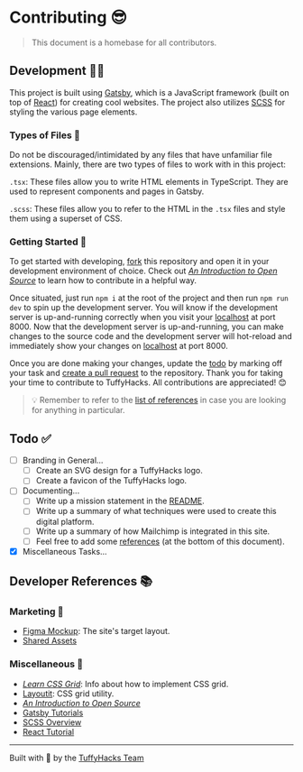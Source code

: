 # Contributing 😎

> This document is a homebase for all contributors.

## Development 👨‍💻

This project is built using [Gatsby](https://www.gatsbyjs.com/), which is a JavaScript framework (built on top of [React](https://reactjs.org/)) for creating cool websites.
The project also utilizes [SCSS](https://sass-lang.com/documentation/syntax#scss) for styling the various page elements.

### Types of Files 📁

Do not be discouraged/intimidated by any files that have unfamiliar file extensions.
Mainly, there are two types of files to work with in this project:

`.tsx`: These files allow you to write HTML elements in TypeScript.
They are used to represent components and pages in Gatsby.

`.scss`: These files allow you to refer to the HTML in the `.tsx` files and style them using a superset of CSS.

### Getting Started 🏁

To get started with developing, [fork](https://github.com/TuffyHacks/TuffyHacks-2021/fork) this repository and open it in your development environment of choice.
Check out [_An Introduction to Open Source_](https://www.digitalocean.com/community/tutorial_series/an-introduction-to-open-source) to learn how to contribute in a helpful way.

Once situated, just run `npm i` at the root of the project and then run `npm run dev` to spin up the development server.
You will know if the development server is up-and-running correctly when you visit your [localhost](http://localhost:8000/) at port 8000.
Now that the development server is up-and-running, you can make changes to the source code and the development server will hot-reload and immediately show your changes on [localhost](http://localhost:8000/) at port 8000.

Once you are done making your changes, update the [todo](#todo-) by marking off your task and [create a pull request](https://github.com/TuffyHacks/TuffyHacks-2021/compare) to the repository.
Thank you for taking your time to contribute to TuffyHacks.
All contributions are appreciated! 😊

> 💡 Remember to refer to the [list of references](#reference-) in case you are looking for anything in particular.

## Todo ✅

- [ ] Branding in General...
  - [ ] Create an SVG design for a TuffyHacks logo.
  - [ ] Create a favicon of the TuffyHacks logo.
- [ ] Documenting...
  - [ ] Write up a mission statement in the [README](../README.md).
  - [ ] Write up a summary of what techniques were used to create this digital platform.
  - [ ] Write up a summary of how Mailchimp is integrated in this site.
  - [ ] Feel free to add some [references](#developer-references-) (at the bottom of this document).
- [x] Miscellaneous Tasks...

## Developer References 📚

### Marketing 🤩

- [Figma Mockup](https://www.figma.com/file/54GhVqKMnaifOzbEIkGPdC/TuffyHacks-Design?node-id=0%3A1): The site's target layout.
- [Shared Assets](https://drive.google.com/drive/folders/10az6ZViGTgKts_fyJAXD6CDOsnB5Memc)

### Miscellaneous 💫

- [_Learn CSS Grid_](https://learncssgrid.com/): Info about how to implement CSS grid.
- [Layoutit](https://grid.layoutit.com/): CSS grid utility.
- [_An Introduction to Open Source_](https://www.digitalocean.com/community/tutorial_series/an-introduction-to-open-source)
- [Gatsby Tutorials](https://www.gatsbyjs.com/tutorial/)
- [SCSS Overview](https://sass-lang.com/documentation/syntax#scss)
- [React Tutorial](https://reactjs.org/tutorial/tutorial.html)

---

Built with 💖 by the [TuffyHacks Team](https://github.com/TuffyHacks)

